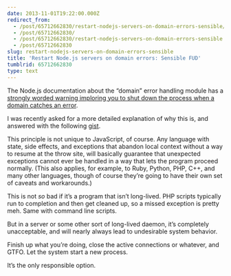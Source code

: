 ```yaml
---
date: 2013-11-01T19:22:00.000Z
redirect_from:
  - /post/65712662830/restart-nodejs-servers-on-domain-errors-sensible/
  - /post/65712662830/
  - /post/65712662830/restart-nodejs-servers-on-domain-errors-sensible
  - /post/65712662830
slug: restart-nodejs-servers-on-domain-errors-sensible
title: 'Restart Node.js servers on domain errors: Sensible FUD'
tumblrid: 65712662830
type: text
---
```

<p>The Node.js documentation about the &ldquo;domain&rdquo; error handling module has a <a href="http://nodejs.org/api/domain.html#domain_warning_don_t_ignore_errors">strongly worded warning imploring you to shut down the process when a domain catches an error</a>.</p>

<p>I was recently asked for a more detailed explanation of why this is, and answered with the following <a href="https://gist.github.com/isaacs/7269994">gist</a>.</p>

<script src="//gist.github.com/isaacs/7269994.js"></script><p>This principle is not unique to JavaScript, of course.  Any language with state, side effects, and exceptions that abandon local context without a way to resume at the throw site, will basically guarantee that unexpected exceptions cannot ever be handled in a way that lets the program proceed normally.  (This also applies, for example, to Ruby, Python, PHP, C++, and many other languages, though of course they&rsquo;re going to have their own set of caveats and workarounds.)</p>

<p>This is not <em>so</em> bad if it&rsquo;s a program that isn&rsquo;t long-lived.  PHP scripts typically run to completion and then get cleaned up, so a missed exception is pretty meh.  Same with command line scripts.</p>

<p>But in a server or some other sort of long-lived daemon, it&rsquo;s completely unacceptable, and will nearly always lead to undesirable system behavior.</p>

<p>Finish up what you&rsquo;re doing, close the active connections or whatever, and GTFO.  Let the system start a new process.</p>

<p>It&rsquo;s the only responsible option.</p>
